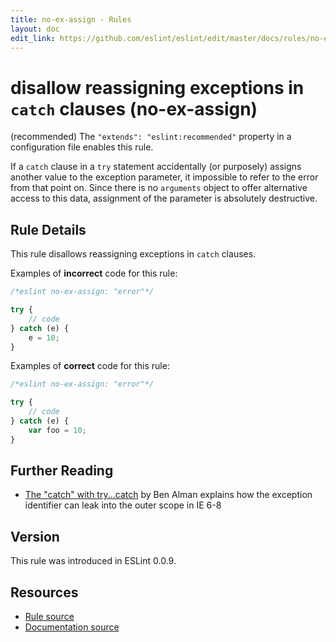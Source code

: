```yaml
---
title: no-ex-assign - Rules
layout: doc
edit_link: https://github.com/eslint/eslint/edit/master/docs/rules/no-ex-assign.md
---
```

<!-- Note: No pull requests accepted for this file. See README.md in the root directory for details. -->

# disallow reassigning exceptions in `catch` clauses (no-ex-assign)

(recommended) The `"extends": "eslint:recommended"` property in a configuration file enables this rule.

If a `catch` clause in a `try` statement accidentally (or purposely) assigns another value to the exception parameter, it impossible to refer to the error from that point on.
Since there is no `arguments` object to offer alternative access to this data, assignment of the parameter is absolutely destructive.

## Rule Details

This rule disallows reassigning exceptions in `catch` clauses.

Examples of **incorrect** code for this rule:

```js
/*eslint no-ex-assign: "error"*/

try {
    // code
} catch (e) {
    e = 10;
}
```

Examples of **correct** code for this rule:

```js
/*eslint no-ex-assign: "error"*/

try {
    // code
} catch (e) {
    var foo = 10;
}
```

## Further Reading

* [The "catch" with try...catch](http://weblog.bocoup.com/the-catch-with-try-catch/) by Ben Alman explains how the exception identifier can leak into the outer scope in IE 6-8

## Version

This rule was introduced in ESLint 0.0.9.

## Resources

* [Rule source](https://github.com/eslint/eslint/tree/master/lib/rules/no-ex-assign.js)
* [Documentation source](https://github.com/eslint/eslint/tree/master/docs/rules/no-ex-assign.md)
